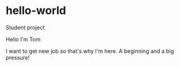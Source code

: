 # hello-world

Student project

Hello I'm Tom

I want to get new job so that's why I'm here.
A beginning and a big pressure!
